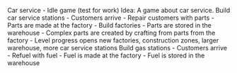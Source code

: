Car service - Idle game (test for work)
Idea:
A game about car service.
Build car service stations - Customers arrive - Repair customers with parts - Parts
are made at the factory - Build factories - Parts are stored in the warehouse - Complex parts
are created by crafting from parts from the factory - Level progress opens new factories,
construction zones, larger warehouse, more car service stations
Build gas stations - Customers arrive - Refuel with fuel - Fuel is made
at the factory - Fuel is stored in the warehouse
